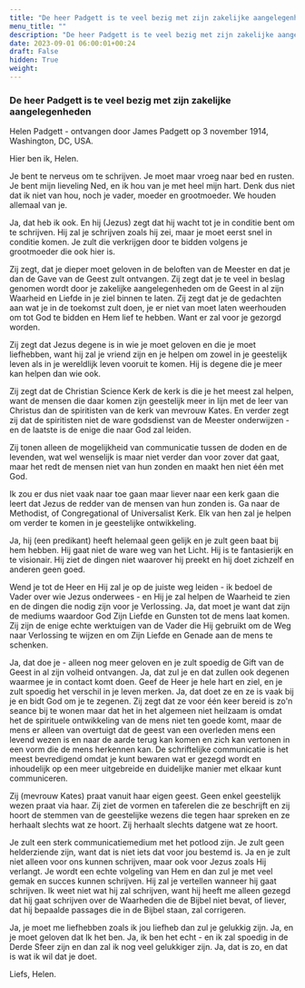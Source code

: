 ```yaml
---
title: "De heer Padgett is te veel bezig met zijn zakelijke aangelegenheden"
menu_title: ""
description: "De heer Padgett is te veel bezig met zijn zakelijke aangelegenheden"
date: 2023-09-01 06:00:01+00:24
draft: False
hidden: True
weight:
---
```

### De heer Padgett is te veel bezig met zijn zakelijke aangelegenheden

Helen Padgett - ontvangen door James Padgett op 3 november 1914, Washington, DC, USA.

Hier ben ik, Helen.

Je bent te nerveus om te schrijven. Je moet maar vroeg naar bed en rusten. Je bent mijn lieveling Ned, en ik hou van je met heel mijn hart. Denk dus niet dat ik niet van hou, noch je vader, moeder en grootmoeder. We houden allemaal van je.

Ja, dat heb ik ook. En hij (Jezus) zegt dat hij wacht tot je in conditie bent om te schrijven. Hij zal je schrijven zoals hij zei, maar je moet eerst snel in conditie komen. Je zult die verkrijgen door te bidden volgens je grootmoeder die ook hier is.

Zij zegt, dat je dieper moet geloven in de beloften van de Meester en dat je dan de Gave van de Geest zult ontvangen. Zij zegt dat je te veel in beslag genomen wordt door je zakelijke aangelegenheden om de Geest in al zijn Waarheid en Liefde in je ziel binnen te laten. Zij zegt dat je de gedachten aan wat je in de toekomst zult doen, je er niet van moet laten weerhouden om tot God te bidden en Hem lief te hebben. Want er zal voor je gezorgd worden.

Zij zegt dat Jezus degene is in wie je moet geloven en die je moet liefhebben, want hij zal je vriend zijn en je helpen om zowel in je geestelijk leven als in je wereldlijk leven vooruit te komen. Hij is degene die je meer kan helpen dan wie ook.

Zij zegt dat de Christian Science Kerk de kerk is die je het meest zal helpen, want de mensen die daar komen zijn geestelijk meer in lijn met de leer van Christus dan de spiritisten van de kerk van mevrouw Kates. En verder zegt zij dat de spiritisten niet de ware godsdienst van de Meester onderwijzen - en de laatste is de enige die naar God zal leiden.

Zij tonen alleen de mogelijkheid van communicatie tussen de doden en de levenden, wat wel wenselijk is maar niet verder dan voor zover dat gaat, maar het redt de mensen niet van hun zonden en maakt hen niet één met God.

Ik zou er dus niet vaak naar toe gaan maar liever naar een kerk gaan die leert dat Jezus de redder van de mensen van hun zonden is. Ga naar de Methodist, of Congregational of Universalist Kerk. Elk van hen zal je helpen om verder te komen in je geestelijke ontwikkeling.

Ja, hij (een predikant) heeft helemaal geen gelijk en je zult geen baat bij hem hebben. Hij gaat niet de ware weg van het Licht. Hij is te fantasierijk en te visionair. Hij ziet de dingen niet waarover hij preekt en hij doet zichzelf en anderen geen goed.

Wend je tot de Heer en Hij zal je op de juiste weg leiden - ik bedoel de Vader over wie Jezus onderwees - en Hij je zal helpen de Waarheid te zien en de dingen die nodig zijn voor je Verlossing. Ja, dat moet je want dat zijn de mediums waardoor God Zijn Liefde en Gunsten tot de mens laat komen. Zij zijn de enige echte werktuigen van de Vader die Hij gebruikt om de Weg naar Verlossing te wijzen en om Zijn Liefde en Genade aan de mens te schenken.

Ja, dat doe je - alleen nog meer geloven en je zult spoedig de Gift van de Geest in al zijn volheid ontvangen. Ja, dat zul je en dat zullen ook degenen waarmee je in contact komt doen. Geef de Heer je hele hart en ziel, en je zult spoedig het verschil in je leven merken. Ja, dat doet ze en ze is vaak bij je en bidt God om je te zegenen. Zij zegt dat ze voor één keer bereid is zo'n seance bij te wonen maar dat het in het algemeen niet heilzaam is omdat het de spirituele ontwikkeling van de mens niet ten goede komt, maar de mens er alleen van overtuigt dat de geest van een overleden mens een levend wezen is en naar de aarde terug kan komen en zich kan vertonen in een vorm die de mens herkennen kan. De schriftelijke communicatie is het meest bevredigend omdat je kunt bewaren wat er gezegd wordt en inhoudelijk op een meer uitgebreide en duidelijke manier met elkaar kunt communiceren.

Zij (mevrouw Kates) praat vanuit haar eigen geest. Geen enkel geestelijk wezen praat via haar. Zij ziet de vormen en taferelen die ze beschrijft en zij hoort de stemmen van de geestelijke wezens die tegen haar spreken en ze herhaalt slechts wat ze hoort. Zij herhaalt slechts datgene wat ze hoort.

Je zult een sterk communicatiemedium met het potlood zijn. Je zult geen helderziende zijn, want dat is niet iets dat voor jou bestemd is. Ja en je zult niet alleen voor ons kunnen schrijven, maar ook voor Jezus zoals Hij verlangt. Je wordt een echte volgeling van Hem en dan zul je met veel gemak en succes kunnen schrijven. Hij zal je vertellen wanneer hij gaat schrijven. Ik weet niet wat hij zal schrijven, want hij heeft me alleen gezegd dat hij gaat schrijven over de Waarheden die de Bijbel niet bevat, of liever, dat hij bepaalde passages die in de Bijbel staan, zal corrigeren.

Ja, je moet me liefhebben zoals ik jou liefheb dan zul je gelukkig zijn. Ja, en je moet geloven dat Ik het ben. Ja, ik ben het echt - en ik zal spoedig in de Derde Sfeer zijn en dan zal ik nog veel gelukkiger zijn. Ja, dat is zo, en dat is wat ik wil dat je doet.

Liefs, Helen.
